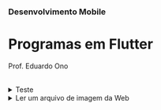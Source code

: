 ### Desenvolvimento Mobile

# Programas em Flutter

Prof. Eduardo Ono

<br>

<details>
    <summary>Teste</summary>

```run-dartpad:theme-light:mode-flutter:run-true

main() => print("Olá Mundo!");

```

</details>

<details>
    <summary>Ler um arquivo de imagem da Web</summary>

[Susanna Hoffs](https://dartpad.dev/embed-flutter.html?gh_owner=eduardo-ono&gh_repo=desenvolvimento-mobile&gh_path=programas/flutter/imagem-web&theme=dark&run=true&split=50')

</details>
